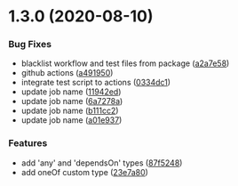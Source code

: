 # 1.3.0 (2020-08-10)


### Bug Fixes

* blacklist workflow and test files from package ([a2a7e58](https://github.com/magna25/jebena/commit/a2a7e58c4704038e64bcbba88e9fed8ce7f82406))
* github actions ([a491950](https://github.com/magna25/jebena/commit/a491950cb2fae9ffc42447b3c3f243d2140d870f))
* integrate test script to actions ([0334dc1](https://github.com/magna25/jebena/commit/0334dc11e809edca2a3d857b910d2df80cabc6a4))
* update job name ([11942ed](https://github.com/magna25/jebena/commit/11942ed3888637945c1ebbaf7cc6da6a2fa85315))
* update job name ([6a7278a](https://github.com/magna25/jebena/commit/6a7278ab5469275aec8c919316ccb81c6ead407a))
* update job name ([b111cc2](https://github.com/magna25/jebena/commit/b111cc2a94f876473bc0f03ff3178d126f2f3869))
* update job name ([a01e937](https://github.com/magna25/jebena/commit/a01e9375222d0a322bd110ce282d97bab9a97635))


### Features

* add 'any' and 'dependsOn' types ([87f5248](https://github.com/magna25/jebena/commit/87f52484c32463bf2932e2ab1fffa1c01fdce6f2))
* add oneOf custom type ([23e7a80](https://github.com/magna25/jebena/commit/23e7a808f6439305c57591c3844450ddddf2d93c))



